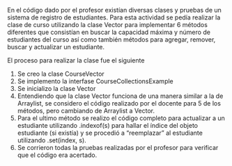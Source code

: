 En el código dado por el profesor existían diversas clases y pruebas de un sistema de registro de estudiantes. Para esta actividad se pedía realizar la clase de curso utilizando la clase Vector para implementar 6 métodos diferentes que consistían en buscar la capacidad máxima y número de estudiantes del curso así como también métodos para agregar, remover, buscar y actualizar un estudiante. 

El proceso para realizar la clase fue el siguiente 
1.	Se creo la clase CourseVector
2.	Se implemento la interfase CourseCollectionsExample
3.	Se inicializo la clase Vector
4.	Entendiendo que la clase Vector funciona de una manera similar a la de Arraylist, se considero el código realizado por el docente para 5 de los métodos, pero cambiando de Arraylist a Vector. 
5.	Para el ultimo método se realizo el código completo para actualizar a un estudiante utilizando .indexof(s) para hallar el índice del objeto estudiante (si existía) y se procedió a “reemplazar” al estudiante utilizando .set(index, s).
6.	Se corrieron todas la pruebas realizadas por el profesor para verificar que el código era acertado. 
